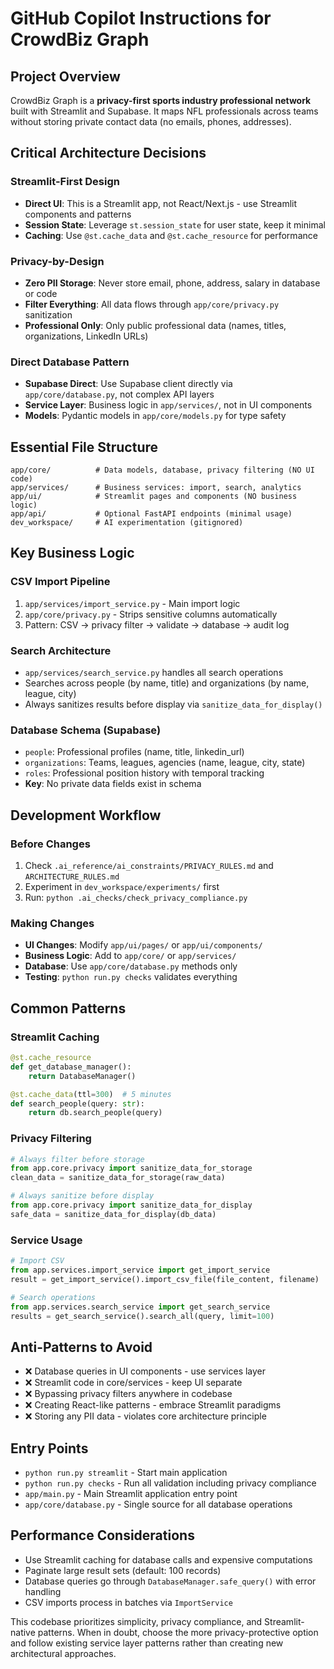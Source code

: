 # GitHub Copilot Instructions for CrowdBiz Graph

## Project Overview
CrowdBiz Graph is a **privacy-first sports industry professional network** built with Streamlit and Supabase. It maps NFL professionals across teams without storing private contact data (no emails, phones, addresses).

## Critical Architecture Decisions

### Streamlit-First Design
- **Direct UI**: This is a Streamlit app, not React/Next.js - use Streamlit components and patterns
- **Session State**: Leverage `st.session_state` for user state, keep it minimal
- **Caching**: Use `@st.cache_data` and `@st.cache_resource` for performance

### Privacy-by-Design
- **Zero PII Storage**: Never store email, phone, address, salary in database or code
- **Filter Everything**: All data flows through `app/core/privacy.py` sanitization
- **Professional Only**: Only public professional data (names, titles, organizations, LinkedIn URLs)

### Direct Database Pattern
- **Supabase Direct**: Use Supabase client directly via `app/core/database.py`, not complex API layers
- **Service Layer**: Business logic in `app/services/`, not in UI components
- **Models**: Pydantic models in `app/core/models.py` for type safety

## Essential File Structure
```
app/core/          # Data models, database, privacy filtering (NO UI code)
app/services/      # Business services: import, search, analytics
app/ui/            # Streamlit pages and components (NO business logic)  
app/api/           # Optional FastAPI endpoints (minimal usage)
dev_workspace/     # AI experimentation (gitignored)
```

## Key Business Logic

### CSV Import Pipeline
1. `app/services/import_service.py` - Main import logic
2. `app/core/privacy.py` - Strips sensitive columns automatically
3. Pattern: CSV → privacy filter → validate → database → audit log

### Search Architecture  
- `app/services/search_service.py` handles all search operations
- Searches across people (by name, title) and organizations (by name, league, city)
- Always sanitizes results before display via `sanitize_data_for_display()`

### Database Schema (Supabase)
- `people`: Professional profiles (name, title, linkedin_url) 
- `organizations`: Teams, leagues, agencies (name, league, city, state)
- `roles`: Professional position history with temporal tracking
- **Key**: No private data fields exist in schema

## Development Workflow

### Before Changes
1. Check `.ai_reference/ai_constraints/PRIVACY_RULES.md` and `ARCHITECTURE_RULES.md`
2. Experiment in `dev_workspace/experiments/` first
3. Run: `python .ai_checks/check_privacy_compliance.py`

### Making Changes
- **UI Changes**: Modify `app/ui/pages/` or `app/ui/components/`
- **Business Logic**: Add to `app/core/` or `app/services/`
- **Database**: Use `app/core/database.py` methods only
- **Testing**: `python run.py checks` validates everything

## Common Patterns

### Streamlit Caching
```python
@st.cache_resource
def get_database_manager():
    return DatabaseManager()

@st.cache_data(ttl=300)  # 5 minutes
def search_people(query: str):
    return db.search_people(query)
```

### Privacy Filtering
```python
# Always filter before storage
from app.core.privacy import sanitize_data_for_storage
clean_data = sanitize_data_for_storage(raw_data)

# Always sanitize before display  
from app.core.privacy import sanitize_data_for_display
safe_data = sanitize_data_for_display(db_data)
```

### Service Usage
```python
# Import CSV
from app.services.import_service import get_import_service
result = get_import_service().import_csv_file(file_content, filename)

# Search operations
from app.services.search_service import get_search_service  
results = get_search_service().search_all(query, limit=100)
```

## Anti-Patterns to Avoid
- ❌ Database queries in UI components - use services layer
- ❌ Streamlit code in core/services - keep UI separate  
- ❌ Bypassing privacy filters anywhere in codebase
- ❌ Creating React-like patterns - embrace Streamlit paradigms
- ❌ Storing any PII data - violates core architecture principle

## Entry Points
- `python run.py streamlit` - Start main application
- `python run.py checks` - Run all validation including privacy compliance
- `app/main.py` - Main Streamlit application entry point
- `app/core/database.py` - Single source for all database operations

## Performance Considerations
- Use Streamlit caching for database calls and expensive computations
- Paginate large result sets (default: 100 records)
- Database queries go through `DatabaseManager.safe_query()` with error handling
- CSV imports process in batches via `ImportService`

This codebase prioritizes simplicity, privacy compliance, and Streamlit-native patterns. When in doubt, choose the more privacy-protective option and follow existing service layer patterns rather than creating new architectural approaches.
